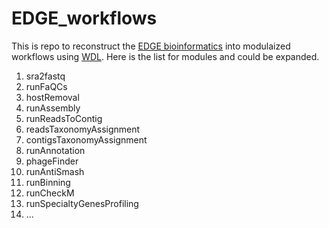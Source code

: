 # EDGE_workflows

This is repo to reconstruct the [EDGE bioinformatics](https://github.com/LANL-Bioinformatics/EDGE/tree/devel) into modulaized workflows using [WDL](https://github.com/openwdl/wdl/tree/main).  Here is the list for modules and could be expanded. 

1. sra2fastq
2. runFaQCs
3. hostRemoval
4. runAssembly
5. runReadsToContig
6. readsTaxonomyAssignment
7. contigsTaxonomyAssignment
8. runAnnotation
9. phageFinder
10. runAntiSmash
11. runBinning
12. runCheckM
13. runSpecialtyGenesProfiling
14. ...
